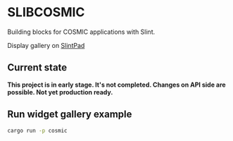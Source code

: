 

# SLIBCOSMIC

Building blocks for COSMIC applications with Slint.

Display gallery on [SlintPad](https://slint-ui.com/snapshots/master/editor/?load_url=https://github.com/FloVanGH/slibcosmic/blob/main/examples/cosmic/ui/cosmic.slint)

## Current state

**This project is in early stage. It's not completed. Changes on API side are possible. Not yet production ready.**

## Run widget gallery example

```sh
cargo run -p cosmic
```
